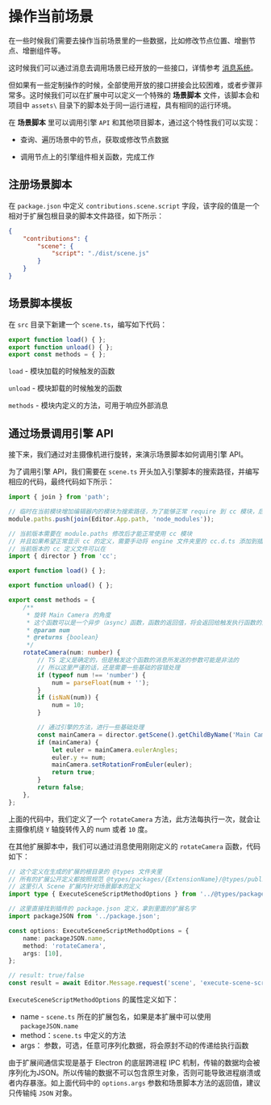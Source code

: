 # 操作当前场景

在一些时候我们需要去操作当前场景里的一些数据，比如修改节点位置、增删节点、增删组件等。

这时候我们可以通过消息去调用场景已经开放的一些接口，详情参考 [消息系统](./messages.md)。

但如果有一些定制操作的时候，全部使用开放的接口拼接会比较困难，或者步骤非常多。这时候我们可以在扩展中可以定义一个特殊的 **场景脚本** 文件，该脚本会和项目中 `assets\` 目录下的脚本处于同一运行进程，具有相同的运行环境。

在 **场景脚本** 里可以调用引擎 `API` 和其他项目脚本，通过这个特性我们可以实现：

- 查询、遍历场景中的节点，获取或修改节点数据

- 调用节点上的引擎组件相关函数，完成工作

## 注册场景脚本

在 `package.json` 中定义 `contributions.scene.script` 字段，该字段的值是一个相对于扩展包根目录的脚本文件路径，如下所示：

```json
{
    "contributions": {
        "scene": {
            "script": "./dist/scene.js"
        }
    }
}
```

## 场景脚本模板

在 `src` 目录下新建一个 `scene.ts`，编写如下代码：

```typescript
export function load() { };
export function unload() { };
export const methods = { };
```

`load` - 模块加载的时候触发的函数

`unload` - 模块卸载的时候触发的函数

`methods` - 模块内定义的方法，可用于响应外部消息

## 通过场景调用引擎 API

接下来，我们通过对主摄像机进行旋转，来演示场景脚本如何调用引擎 API。

为了调用引擎 API，我们需要在 `scene.ts` 开头加入引擎脚本的搜索路径，并编写相应的代码，最终代码如下所示：

```typescript
import { join } from 'path';

// 临时在当前模块增加编辑器内的模块为搜索路径，为了能够正常 require 到 cc 模块，后续版本将优化调用方式
module.paths.push(join(Editor.App.path, 'node_modules'));

// 当前版本需要在 module.paths 修改后才能正常使用 cc 模块
// 并且如果希望正常显示 cc 的定义，需要手动将 engine 文件夹里的 cc.d.ts 添加到插件的 tsconfig 里
// 当前版本的 cc 定义文件可以在
import { director } from 'cc';

export function load() { };

export function unload() { };

export const methods = {
    /**
     * 旋转 Main Camera 的角度
     * 这个函数可以是一个异步（async）函数，函数的返回值，将会返回给触发执行函数的消息，详看下面的示例
     * @param num
     * @returns {boolean}
     */
    rotateCamera(num: number) {
        // TS 定义是确定的，但是触发这个函数的消息所发送的参数可能是非法的
        // 所以这里严谨的话，还是需要一些基础的容错处理
        if (typeof num !== 'number') {
            num = parseFloat(num + '');   
        }
        if (isNaN(num)) {
            num = 10;
        }

        // 通过引擎的方法，进行一些基础处理
        const mainCamera = director.getScene().getChildByName('Main Camera');
        if (mainCamera) {
            let euler = mainCamera.eulerAngles;
            euler.y += num;
            mainCamera.setRotationFromEuler(euler);
            return true;
        }
        return false;
    },
};
```

上面的代码中，我们定义了一个 `rotateCamera` 方法，此方法每执行一次，就会让主摄像机绕 `Y` 轴旋转传入的 num 或者 `10` 度。

在其他扩展脚本中，我们可以通过消息使用刚刚定义的 `rotateCamera` 函数，代码如下：

```typescript
// 这个定义在生成的扩展的根目录的 @types 文件夹里
// 所有的扩展公开定义都按照规范 @types/packages/{ExtensionName}/@types/public 存放
// 这里引入 Scene 扩展内针对场景脚本的定义
import type { ExecuteSceneScriptMethodOptions } from '../@types/packages/scene/@types/public';

// 这里直接找到插件的 package.json 定义，拿到里面的扩展名字
import packageJSON from '../package.json';

const options: ExecuteSceneScriptMethodOptions = {
    name: packageJSON.name,
    method: 'rotateCamera',
    args: [10],
};

// result: true/false
const result = await Editor.Message.request('scene', 'execute-scene-script', options);
```

`ExecuteSceneScriptMethodOptions` 的属性定义如下：
- name - `scene.ts` 所在的扩展包名，如果是本扩展中可以使用 `packageJSON.name`
- method：`scene.ts` 中定义的方法
- args： 参数，可选，任意可序列化数据，将会原封不动的传递给执行函数

由于扩展间通信实现是基于 Electron 的底层跨进程 IPC 机制，传输的数据均会被序列化为JSON。所以传输的数据不可以包含原生对象，否则可能导致进程崩溃或者内存暴涨。如上面代码中的 `options.args` 参数和场景脚本方法的返回值，建议只传输纯 `JSON` 对象。
